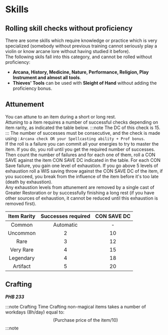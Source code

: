 
# Skills

## Rolling skill checks without proficiency 

There are some skills which require knowledge or practice which is very specialized (somebody without previous training cannot seriously play a violin or know arcane lore without having studied it before).  
The following skils fall into this category, and cannot be rolled without proficiency:  
- **Arcana, History, Medicine, Nature, Performance, Religion, Play Instrument and almost all tools**.  
- **Thieves' Tools** can be used with **Sleight of Hand** without adding the proficiency bonus.


## Attunement

You can attune to an item during a short or long rest.  
Attuning to a item requires a number of successful checks depending on item rarity, as indicated the table below. 
:::note
The DC of this check is 15.  
:::
The number of successes must be consecutive, and the check is made using : `Arcana check OR your Spellcasting ability + Prof bonus`.  
If the roll is a failure you can commit all your energies to try to master the item. If you do, you roll until you get the required number of successes. Then count the number of failures and for each one of them, roll a CON SAVE against the item CON SAVE DC indicated in the table. For each CON Save failure, you gain one level of exhaustion. If you go above 5 levels of exhaustion roll a WIS saving throw against the CON SAVE DC of the item, if you succeed, you break from the influence of the item before it's too late (death by exhaustion).  
Any exhaustion levels from attunement are removed by a single cast of Greater Restoration or by successfully finishing a long rest (if you have other sources of exhaustion, it cannot be reduced until this exhaustion is removed first).  


| Item Rarity | Successes required | CON SAVE DC |
|:-----------:|:--------------:|:--------------:|
| Common | Automatic | - |
| Uncommon | 2 | 10 |
| Rare | 3 | 12 |
| Very Rare | 4 | 15 |
| Legendary | 4 | 18 |
| Artifact | 5 | 20 |


## Crafting

***PHB 233***

:::note Crafting Time
Crafting non-magical items takes a number of workdays (8h/day) equal to: 
$$
(\text{Purchase price of the item}/10)
$$
:::note
